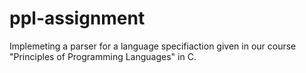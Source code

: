 # ppl-assignment
Implemeting a parser for a language specifiaction given in our course "Principles of Programming Languages" in C.
